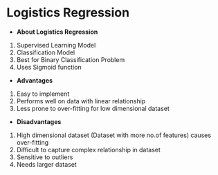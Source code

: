 # Logistics Regression

- **About Logistics Regression**

1. Supervised Learning Model
2. Classification Model
3. Best for Binary Classification Problem
4. Uses Sigmoid function

- **Advantages**

1. Easy to implement
2. Performs well on data with linear relationship
3. Less prone to over-fitting for low dimensional dataset

- **Disadvantages**

1. High dimensional dataset (Dataset with more no.of features) causes over-fitting
2. Difficult to capture complex relationship in dataset
3. Sensitive to outliers
4. Needs larger dataset
